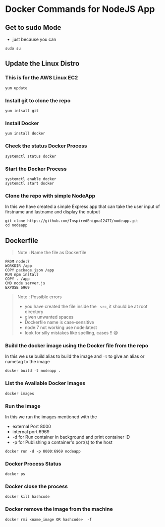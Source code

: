 # Docker Commands for NodeJS App

## Get to sudo Mode
- just because you can

```
sudo su
```
## Update the Linux Distro
### This is for the AWS Linux EC2
```
yum update 
```
### Install git to clone the repo
```
yum intsall git
```
### Install Docker 
```
yum install docker
```
### Check the status Docker Process
```
systemctl status docker
```
### Start the Docker Process
```
systemctl enable docker
systemctl start docker
```
### Clone the repo with simple NodeApp 
In this we have created a simple Express app that can take the user input of firstname and lastname and display the output

```
git clone https://github.com/InspiredEnigma12477/nodeapp.git
cd nodeapp
```
## Dockerfile
 > Note : Name the file as Dockerfile

```
FROM node:7
WORKDIR /app
COPY package.json /app
RUN npm install
COPY . /app
CMD node server.js
EXPOSE 6969
```
>Note : Possible errors 
> - you have created the file inside the <code> src</code>, it should be at root directory
> - given unwanted spaces
> - Dockerfile name is case-sensitive
> - node:7 not working use node:latest
> - look for silly mistakes like spelling, cases !! 😅
 



### Build the docker image using the Docker file from the repo
In this we use build alias to build the image and `-t` to give an alias or nametag to the image

```
docker build -t nodeapp .
```
### List the Available Docker Images
```
docker images
```

### Run the image
In this we run the images mentioned with the 
- external Port 8000
- internal port 6969
- -d for Run container in background and print container ID
- -p for Publishing a container's port(s) to the host

```
docker run -d -p 8000:6969 nodeapp
```
### Docker Process Status
```
docker ps
```
### Docker close the process 
```
docker kill hashcode
```
### Docker remove the image from the machine
```
docker rmi <name_image OR hashcode>  -f
```
